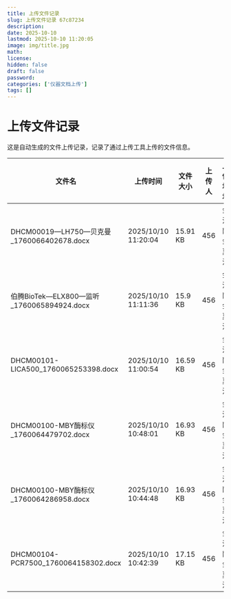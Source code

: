 ```yaml
---
title: 上传文件记录
slug: 上传文件记录 67c87234
description: 
date: 2025-10-10
lastmod: 2025-10-10 11:20:05
image: img/title.jpg
math: 
license: 
hidden: false
draft: false
password: 
categories: ['仪器文档上传']
tags: []
---
```

# 上传文件记录

这是自动生成的文件上传记录，记录了通过上传工具上传的文件信息。

| 文件名 | 上传时间 | 文件大小 | 上传人 | 上传地址 | 下载链接 |
|------|------|------|------|------|------|
| DHCM00019—LH750—贝克曼_1760066402678.docx | 2025/10/10 11:20:04 | 15.91 KB | 456 | 金沙萨 金夏沙 | [DHCM00019—LH750—贝克曼_1760066402678.docx](https://hugoupload.717170.xyz/src/upload/assets/DHCM00019—LH750—贝克曼_1760066402678.docx) |
| 伯腾BioTek—ELX800—监听_1760065894924.docx | 2025/10/10 11:11:36 | 15.9 KB | 456 | 金沙萨 金夏沙 | [伯腾BioTek—ELX800—监听_1760065894924.docx](https://hugoupload.717170.xyz/src/upload/assets/伯腾BioTek—ELX800—监听_1760065894924.docx) |
| DHCM00101-LICA500_1760065253398.docx | 2025/10/10 11:00:54 | 16.59 KB | 456 | 金沙萨 金夏沙 | [DHCM00101-LICA500_1760065253398.docx](https://hugoupload.717170.xyz/src/upload/assets/DHCM00101-LICA500_1760065253398.docx) |
| DHCM00100-MBY酶标仪_1760064479702.docx | 2025/10/10 10:48:01 | 16.93 KB | 456 | 金沙萨 金夏沙 | [DHCM00100-MBY酶标仪_1760064479702.docx](https://hugoupload.717170.xyz/src/upload/assets/DHCM00100-MBY酶标仪_1760064479702.docx) |
| DHCM00100-MBY酶标仪_1760064286958.docx | 2025/10/10 10:44:48 | 16.93 KB | 456 | 金沙萨 金夏沙 | [DHCM00100-MBY酶标仪_1760064286958.docx](https://hugoupload.717170.xyz/src/upload/assets/DHCM00100-MBY酶标仪_1760064286958.docx) |
| DHCM00104-PCR7500_1760064158302.docx | 2025/10/10 10:42:39 | 17.15 KB | 456 | 金沙萨 金夏沙 | [DHCM00104-PCR7500_1760064158302.docx](https://hugoupload.717170.xyz/src/upload/assets/DHCM00104-PCR7500_1760064158302.docx) |
